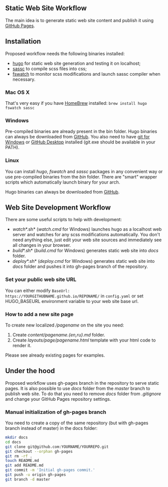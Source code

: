 ## Static Web Site Workflow
The main idea is to generate static web site content and publish it using [GitHub Pages](https://pages.github.com/).

## Installation
Proposed workflow needs the following binaries installed:
- [hugo](https://gohugo.io/) for static web site generation and testing it on localhost;
- [sassc](https://github.com/sass/sassc) to compile scss files into css;
- [fswatch](http://emcrisostomo.github.io/fswatch/) to monitor scss modifications and launch sassc compiler when necessary.

### Mac OS X
That's very easy if you have [HomeBrew](http://brew.sh/) installed:
`brew install hugo fswatch sassc`

### Windows
Pre-compiled binaries are already present in the bin folder. Hugo binaries can always be downloaded from [GitHub][Hugo Releases].
You also need to have [git for Windows](https://git-scm.com/download/win) or [GitHub Desktop](https://desktop.github.com/) installed (git.exe should be available in your PATH).

### Linux
You can install *hugo*, *fswatch* and *sassc* packages in any convenient way or use pre-compiled binaries from the *bin* folder.
There are "smart" wrapper scripts which automatically launch binary for your arch.

Hugo binaries can always be downloaded from [GitHub][Hugo Releases].

## Web Site Development Workflow
There are some useful scripts to help with development:
- *watch**.sh* (*watch.cmd* for Windows) launches hugo as a localhost web server and watches for any scss modifications automatically.
You don't need anything else, just edit your web site sources and immediately see all changes in your browser.
- *build**.sh* (*build.cmd* for Windows) generates static web site into *docs* folder.
- *deploy**.sh* (*deploy.cmd* for Windows) generates static web site into *docs* folder and pushes it into gh-pages branch of the repository.

### Set your public web site URL
You can either modify `BaseUrl: https://YOURGITHUBNAME.github.io/REPONAME/` in `config.yaml` or set HUGO_BASEURL environment variable to your web site base url.

### How to add a new site page
To create new localized */pagename* on the site you need:
1. Create *content/pagename.{en,ru}.md* folder.
2. Create *layouts/page/pagename.html* template with your html code to render it.

Please see already existing pages for examples.

## Under the hood
Proposed workflow uses gh-pages branch in the repository to serve static pages. It is also possible to use *docs* folder from the *master* branch to publish web site. To do that you need to remove *docs* folder from *.gitignore* and change your GitHub Pages repository settings.

### Manual initialization of gh-pages branch
You need to create a copy of the same repository (but with gh-pages branch instead of master) in the docs folder:
```bash
mkdir docs
cd docs
git clone git@github.com:YOURNAME/YOURREPO.git
git checkout --orphan gh-pages
git rm -rf .
touch README.md
git add README.md
git commit -m 'Initial gh-pages commit.'
git push -u origin gh-pages
git branch -d master
```


[Hugo Releases]: https://github.com/spf13/hugo/releases/latest
